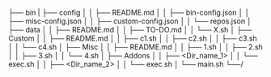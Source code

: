 ├── bin
|   ├── config
│   │   ├── README.md
│   │   ├── bin-config.json
│   │   ├── misc-config.json
│   │   ├── custom-config.json
│   │   └── repos.json
│   ├── data
│   │   ├── README.md
│   │   ├── TO-DO.md
│   │   └── X.sh
│   ├── Custom
│   │   ├── README.md
│   │   ├── c1.sh
│   │   ├── c2.sh
│   │   ├── c3.sh
│   │   └── c4.sh
│   ├── Misc
│   │   ├── README.md
│   │   ├── 1.sh
│   │   ├── 2.sh
│   │   ├── 3.sh
│   │   └── 4.sh
│   ├── Addons
│   │   ├── <Dir_name_1>
│   │   └── exec.sh
│   │   ├── <Dir_name_2>
│   │   └── exec.sh
│   └── main.sh
└──/
